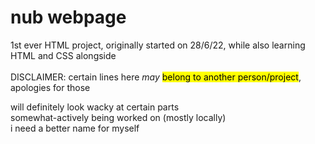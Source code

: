 # nub webpage
1st ever HTML project, originally started on 28/6/22, while also learning HTML and CSS alongside <br></br> DISCLAIMER: certain lines here <i>may</i> <mark>belong to another person/project</mark>, apologies for those

will definitely look wacky at certain parts <br>
somewhat-actively being worked on (mostly locally) <br>
i need a better name for myself <br>
